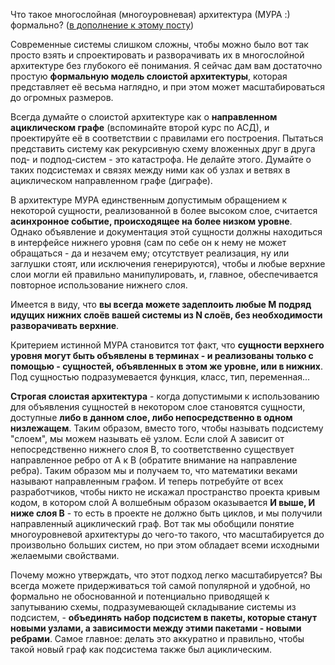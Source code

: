 Что такое многослойная (многоуровневая) архитектура (МУРА :) формально?
([в дополнение к этому посту](https://vk.com/wall-152484379_3546))

Современные системы слишком сложны, чтобы можно было вот так просто взять и спроектировать и разворачивать их в многослойной архитектуре без глубокого её понимания. Я сейчас дам вам достаточно простую **формальную модель слоистой архитектуры**, которая представляет её весьма наглядно, и при этом может масштабироваться до огромных размеров.

Всегда думайте о слоистой архитектуре как о **направленном ациклическом графе** (вспоминайте второй курс по АСД), и проектируйте её в соответствии с правилами его построения. Пытаться представить систему как рекурсивную схему вложенных друг в друга под- и подпод-систем - это катастрофа. Не делайте этого. Думайте о таких подсистемах и связях между ними как об узлах и ветвях в ациклическом направленном графе (диграфе).

В архитектуре МУРА единственным допустимым обращением к некоторой сущности, реализованной в более высоком слое, считается **асинхронное событие, происходящее на более низком уровне**. Однако объявление и документация этой сущности должны находиться в интерфейсе нижнего уровня (сам по себе он к нему не может обращаться - да и незачем ему; отсутствует реализация, ну или заглушки стоят, или исключения генерируются), чтобы и любые верхние слои могли ей правильно манипулировать, и, главное, обеспечивается повторное использование нижнего слоя.

Имеется в виду, что **вы всегда можете задеплоить любые M подряд идущих нижних слоёв вашей системы из N слоёв, без необходимости разворачивать верхние**.

Критерием истинной МУРА становится тот факт, что **сущности верхнего уровня могут быть объявлены в терминах - и реализованы только с помощью - сущностей, объявленных в этом же уровне, или в нижних**. Под сущностью подразумевается функция, класс, тип, переменная...

**Строгая слоистая архитектура** - когда допустимыми к использованию для объявления сущностей в некотором слое становятся сущности, доступные **либо в данном слое, либо непосредственно в одном низлежащем**. Таким образом, вместо того, чтобы называть подсистему "слоем", мы можем называть её узлом. Если слой A зависит от непосредственно нижнего слоя B, то соответственно существует направленное ребро от A к B (обратите внимание на направление ребра). Таким образом мы и получаем то, что математики веками называют направленным графом. И теперь потребуйте от всех разработчиков, чтобы никто не искажал пространство проекта кривым кодом, в котором слой А волшебным образом оказывается **И выше, И ниже слоя B** - то есть в проекте не должно быть циклов, и мы получили направленный ациклический граф. Вот так мы обобщили понятие многоуровневой архитектуры до чего-то такого, что масштабируется до произвольно больших систем, но при этом обладает всеми исходными желаемыми свойствами.

Почему можно утверждать, что этот подход легко масштабируется? Вы всегда можете придерживаться той самой популярной и удобной, но формально не обоснованной и потенциально приводящей к запутыванию схемы, подразумевающей складывание системы из подсистем, - **объединять набор подсистем в пакеты, которые станут новыми узлами, а зависимости между этими пакетами - новыми ребрами**.
Самое главное: делать это аккуратно и правильно, чтобы такой новый граф как подсистема также был ациклическим. 
